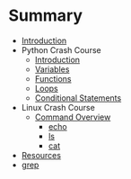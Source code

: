 # Summary

* [Introduction](README.md)
* Python Crash Course
   * [Introduction](python-intro.md)
   * [Variables](python-variables.md)
   * [Functions](python-functions.md)
   * [Loops](python-loops.md)
   * [Conditional Statements](python-conditional.md)
* Linux Crash Course
   * [Command Overview](linux-commands.md)
       * [echo](linux-echo.md)
       * [ls](linux-ls.md)
       * [cat](linux-cat.md)
* [Resources](resources.md)
* [grep](linux-grep.md)

